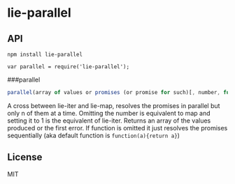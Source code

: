 # lie-parallel

## API

`npm install lie-parallel`

`var parallel = require('lie-parallel');`

###parallel

```javascript
parallel(array of values or promises (or promise for such)[, number, function])
```

A cross between lie-iter and lie-map, resolves the promises in parallel but only n of them at a time. Omitting the number is equivalent to map and setting it to 1 is the equivalent of lie-iter. Returns an array of the values produced or the first error.  If function is omitted it just resolves the promises sequentially (aka default function is `function(a){return a}`)

## License

  MIT
